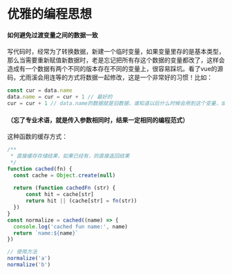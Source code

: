 # 优雅的编程思想

#### 如何避免过渡变量之间的数据一致

写代码时，经常为了转换数据，新建一个临时变量，如果变量里存的是基本类型，那么当需要重新赋值新数据时，老是忘记把所有存这个数据的变量都改了，这样会造成有一个数据有两个不同的版本存在不同的变量上，很容易踩坑。看了vue的源码，尤雨溪会用连等的方式将数据一起修改，这是一个非常好的习惯！比如：

```javascript
const cur = data.name
data.name = cur = cur + 1 // 最好的
cur = cur + 1 // data.name的数据就是旧数据，谁知道以后什么时候会用到这个变量，或者别人开发你的代码时。

```

#### （忘了专业术语，就是传入参数相同时，结果一定相同的编程范式）
这种函数的缓存方式：
```javascript
/**
 * 直接缓存存储结果，如果已经有，则直接返回结果
 */
function cached(fn) {
  const cache = Object.create(null)
  
  return (function cachedFn (str) {
      const hit = cache[str]
      return hit || (cache[str] = fn(str))    
  })
}
const normalize = cached((name) => {
  console.log('cached fun name:', name)
  return `name:${name}`
})

// 使用方法
normalize('a')
normalize('b')
```